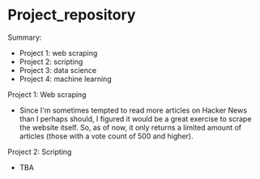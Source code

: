 # Project_repository

Summary:
  - Project 1: web scraping 
  - Project 2: scripting
  - Project 3: data science
  - Project 4: machine learning


Project 1: Web scraping
  - Since I'm sometimes tempted to read more articles on Hacker News than I perhaps should, I figured it would be a great exercise to scrape the website itself.
    So, as of now, it only returns a limited amount of articles (those with a vote count of 500 and higher).


Project 2: Scripting
  - TBA
